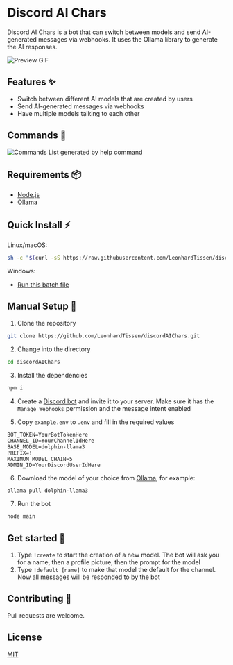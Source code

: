 # Discord AI Chars

Discord AI Chars is a bot that can switch between models and send AI-generated messages via webhooks. It uses the Ollama library to generate the AI responses.

![Preview GIF](https://s.warze.org/discordaichars.gif)

## Features ✨

- Switch between different AI models that are created by users
- Send AI-generated messages via webhooks
- Have multiple models talking to each other

## Commands 📜

![Commands List generated by help command](https://s.warze.org/discordaichars2.png)

## Requirements 📦

- [Node.js](https://nodejs.org/)
- [Ollama](https://ollama.com/download)

## Quick Install ⚡

Linux/macOS:

```sh
sh -c "$(curl -sS https://raw.githubusercontent.com/LeonhardTissen/discordAIChars/master/installer/install.sh)"
```

Windows:

- [Run this batch file](https://raw.githubusercontent.com/LeonhardTissen/discordAIChars/master/installer/install.bat)

## Manual Setup 🔨

1. Clone the repository

```sh
git clone https://github.com/LeonhardTissen/discordAIChars.git
```

2. Change into the directory

```sh
cd discordAIChars
```

3. Install the dependencies

```sh
npm i
```

4. Create a [Discord bot](https://discord.com/developers/applications) and invite it to your server. Make sure it has the `Manage Webhooks` permission and the message intent enabled

5. Copy `example.env` to `.env` and fill in the required values

```env
BOT_TOKEN=YourBotTokenHere
CHANNEL_ID=YourChannelIdHere
BASE_MODEL=dolphin-llama3
PREFIX=!
MAXIMUM_MODEL_CHAIN=5
ADMIN_ID=YourDiscordUserIdHere
```

6. Download the model of your choice from [Ollama](https://ollama.com/library), for example:

```sh
ollama pull dolphin-llama3
```

7. Run the bot

```sh
node main
```

## Get started 🚀

1. Type `!create` to start the creation of a new model. The bot will ask you for a name, then a profile picture, then the prompt for the model
2. Type `!default [name]` to make that model the default for the channel. Now all messages will be responded to by the bot

## Contributing 🤝

Pull requests are welcome.

## License

[MIT](https://choosealicense.com/licenses/mit/)
